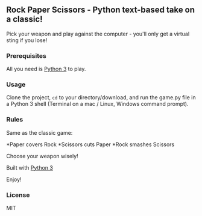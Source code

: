 ## Rock Paper Scissors - Python text-based take on a classic!

Pick your weapon and play against the computer - you'll only get a virtual sting if you lose!

### Prerequisites

All you need is [Python 3](https://python.org)  to play.

### Usage
Clone the project, <code>cd</code> to your directory/download, and run the game.py file in a Python 3 shell (Terminal on a mac / Linux, Windows command prompt).

### Rules
Same as the classic game:

*Paper covers Rock 
*Scissors cuts Paper 
*Rock smashes Scissors

Choose your weapon wisely!

Built with [Python 3](https://www.python.org/doc/)

Enjoy!

### License 
MIT
